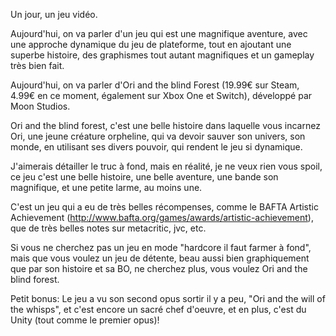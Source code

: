 Un jour, un jeu vidéo.

Aujourd'hui, on va parler d'un jeu qui est une magnifique aventure, avec une approche dynamique du jeu de plateforme, tout en ajoutant une superbe histoire, des graphismes tout autant magnifiques et un gameplay très bien fait.

Aujourd'hui, on va parler d'Ori and the blind Forest (19.99€ sur Steam, 4.99€ en ce moment, également sur Xbox One et Switch), développé par Moon Studios.

Ori and the blind forest, c'est une belle histoire dans laquelle vous incarnez Ori, une jeune créature orpheline, qui va devoir sauver son univers, son monde, en utilisant ses divers pouvoir, qui rendent le jeu si dynamique.

J'aimerais détailler le truc à fond, mais en réalité, je ne veux rien vous spoil, ce jeu c'est une belle histoire, une belle aventure, une bande son magnifique, et une petite larme, au moins une.

C'est un jeu qui a eu de très belles récompenses, comme le BAFTA Artistic Achievement (http://www.bafta.org/games/awards/artistic-achievement), que de très belles notes sur metacritic, jvc, etc.

Si vous ne cherchez pas un jeu en mode "hardcore il faut farmer à fond", mais que vous voulez un jeu de détente, beau aussi bien graphiquement que par son histoire et sa BO, ne cherchez plus, vous voulez Ori and the blind forest.

Petit bonus: Le jeu a vu son second opus sortir il y a peu, "Ori and the will of the whisps", et c'est encore un sacré chef d'oeuvre, et en plus, c'est du Unity (tout comme le premier opus)!
